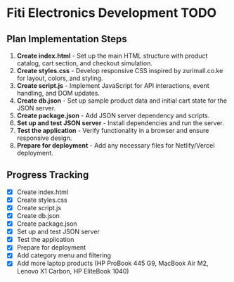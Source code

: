   # Fiti Electronics Development TODO

## Plan Implementation Steps

1. **Create index.html** - Set up the main HTML structure with product catalog, cart section, and checkout simulation.
2. **Create styles.css** - Develop responsive CSS inspired by zurimall.co.ke for layout, colors, and styling.
3. **Create script.js** - Implement JavaScript for API interactions, event handling, and DOM updates.
4. **Create db.json** - Set up sample product data and initial cart state for the JSON server.
5. **Create package.json** - Add JSON server dependency and scripts.
6. **Set up and test JSON server** - Install dependencies and run the server.
7. **Test the application** - Verify functionality in a browser and ensure responsive design.
8. **Prepare for deployment** - Add any necessary files for Netlify/Vercel deployment.

## Progress Tracking

- [x] Create index.html
- [x] Create styles.css
- [x] Create script.js
- [x] Create db.json
- [x] Create package.json
- [x] Set up and test JSON server
- [x] Test the application
- [x] Prepare for deployment
- [x] Add category menu and filtering
- [x] Add more laptop products (HP ProBook 445 G9, MacBook Air M2, Lenovo X1 Carbon, HP EliteBook 1040)

